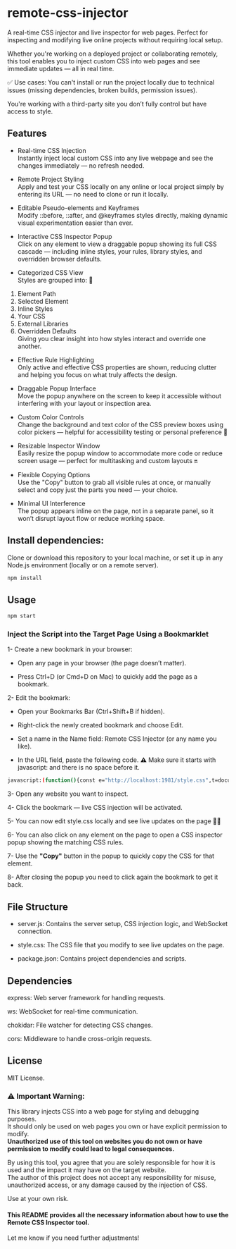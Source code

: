 # remote-css-injector

A real-time CSS injector and live inspector for web pages.
Perfect for inspecting and modifying live online projects without requiring local setup.

Whether you're working on a deployed project or collaborating remotely, this tool enables you to inject custom CSS into web pages and see immediate updates — all in real time.

✅ Use cases:
You can't install or run the project locally due to technical issues (missing dependencies, broken builds, permission issues).

You're working with a third-party site you don’t fully control but have access to style.

## Features

- Real-time CSS Injection  
  Instantly inject local custom CSS into any live webpage and see the changes immediately — no refresh needed.

- Remote Project Styling  
  Apply and test your CSS locally on any online or local project simply by entering its URL — no need to clone or run it locally.

- Editable Pseudo-elements and Keyframes  
  Modify ::before, ::after, and @keyframes styles directly, making dynamic visual experimentation easier than ever.

- Interactive CSS Inspector Popup  
  Click on any element to view a draggable popup showing its full CSS cascade — including inline styles, your rules, library styles, and overridden browser defaults.

- Categorized CSS View  
  Styles are grouped into: 📝

1. Element Path
1. Selected Element
2. Inline Styles
3. Your CSS
4. External Libraries
5. Overridden Defaults  
   Giving you clear insight into how styles interact and override one another.

- Effective Rule Highlighting  
  Only active and effective CSS properties are shown, reducing clutter and helping you focus on what truly affects the design.

- Draggable Popup Interface  
  Move the popup anywhere on the screen to keep it accessible without interfering with your layout or inspection area.

- Custom Color Controls  
  Change the background and text color of the CSS preview boxes using color pickers — helpful for accessibility testing or personal preference 🎨

- Resizable Inspector Window  
  Easily resize the popup window to accommodate more code or reduce screen usage — perfect for multitasking and custom layouts 🔛

- Flexible Copying Options  
  Use the "Copy" button to grab all visible rules at once, or manually select and copy just the parts you need — your choice.

- Minimal UI Interference  
  The popup appears inline on the page, not in a separate panel, so it won’t disrupt layout flow or reduce working space.

## Install dependencies:

Clone or download this repository to your local machine, or set it up in any Node.js environment (locally or on a remote server).

```bash
npm install
```

## Usage

```bash
npm start
```

### Inject the Script into the Target Page Using a Bookmarklet

1- Create a new bookmark in your browser:

- Open any page in your browser (the page doesn’t matter).

- Press Ctrl+D (or Cmd+D on Mac) to quickly add the page as a bookmark.

2- Edit the bookmark:

- Open your Bookmarks Bar (Ctrl+Shift+B if hidden).

- Right-click the newly created bookmark and choose Edit.

- Set a name in the Name field: Remote CSS Injector (or any name you like).

- In the URL field, paste the following code.
  ⚠️ Make sure it starts with javascript: and there is no space before it.

```bash
javascript:(function(){const e="http://localhost:1981/style.css",t=document.querySelector("link[data-live]");t&&t.remove();const o=document.createElement("link");o.rel="stylesheet",o.href=e+"?t="+Date.now(),o.setAttribute("data-live","true"),document.head.appendChild(o);const n=new WebSocket("ws://localhost:1981");n.onmessage=r=>{"css-updated"===r.data&&(o.href=e+"?t="+Date.now())};const l=document.getElementById("css-popup");l&&l.remove();const a=document.createElement("div"),s=JSON.parse(localStorage.getItem("css-popup-position")||"{}"),d=s.top||"10%",c=s.left||"50%",i=s.left?"":"translateX(-50%)";a.id="css-popup",a.style=`position:fixed;top:${d};left:${c};transform:${i};width:40%;background:#1e1e1e;color:#f1f1f1;font-family:sans-serif;z-index:999999;border-radius:8px;padding-top:2.5rem;box-shadow:0 0 15px rgba(0,0,0,.6);user-select:text;resize:both;overflow:auto;`;const r=document.createElement("div");r.style="cursor:move;position:absolute;top:0;left:0;right:0;background: #d9d9d9;display:flex;justify-content:space-between;align-items:center;padding:0.5rem;border-bottom:1px solid #444;z-index:9999999;gap:0.5rem;font-family:sans-serif;max-height:60vh;";const p=document.createElement("div"),m=document.createElement("button");m.textContent="Copy",m.style="background:#2d5466;color:white;border:none;padding:4px 8px;cursor:pointer;font-weight: bold;border-radius: 10%;";const u=document.createElement("input"),y=document.createElement("input");u.type="color",y.type="color",u.title="Background",y.title="Text Color",u.value="#2a2a2a",y.value="#f1f1f1",u.oninput=()=>{document.querySelectorAll("#css-popup pre").forEach(e=>e.style.background=u.value)},y.oninput=()=>{document.querySelectorAll("#css-popup pre").forEach(e=>e.style.color=y.value)},p.append(u,y,m),p.style="display:flex;align-items:center;column-gap:4%;";const f=document.createElement("button");f.textContent="X",f.style="background:#ba0404;color:white;border:none;padding:4px 8px;cursor:pointer;font-weight: bold;border-radius: 25%;",f.onclick=()=>{document.removeEventListener("click",b,!0),a.remove()},m.onclick=()=>{navigator.clipboard.writeText(g.textContent),m.textContent="Copied!",setTimeout(()=>m.textContent="Copy",1e3)},r.append(f,p);const g=document.createElement("div");g.style="padding:1rem;margin:0;white-space:normal;display:flex;flex-direction:column;gap:1rem;font-family:sans-serif;word-wrap: break-word;max-height: 50vh;overflow-y:scroll;",a.append(r,g),document.body.appendChild(a),function(e,t){let o=0,n=0,l=!1;t.addEventListener("mousedown",t=>{l=!0;const a=e.getBoundingClientRect();o=t.clientX-a.left,n=t.clientY-a.top,e.style.transform="none",document.body.style.userSelect="none"}),document.addEventListener("mousemove",t=>{if(l){const l=t.clientX-o,a=t.clientY-n;e.style.left=`${l}px`,e.style.top=`${a}px`,localStorage.setItem("css-popup-position",JSON.stringify({left:`${l}px`,top:`${a}px`}))}}),document.addEventListener("mouseup",()=>{l=!1,document.body.style.userSelect="auto"})}(a,r);const h=(e,t,o)=>{const n=document.createElement("div"),l=document.createElement("div");l.textContent=e,l.style=`background:${t};color:black;padding:4px 8px;border-radius:4px 4px 0 0;font-family:sans-serif;font-weight: bold;`;const a=document.createElement("pre");return a.textContent=o,a.style="background:#2a2a2a;margin:0;padding:0.5rem;border-radius:0 0 4px 4px;white-space:pre-wrap;overflow-x:auto;font-weight:bold;",n.append(l,a),n},v=e=>e.split(",").every(e=>["*","::before","::after","html","body"].includes(e.trim())||/^\W*$/.test(e.trim()));let b=function(e){if(a.contains(e.target))return;e.preventDefault(),e.stopPropagation();const t=e.target,o=t.getAttribute("style")?t.getAttribute("style").split(";").map(e=>e.trim()).filter(Boolean).join(";\n")+";":"",n=[],l=[],s=window.getComputedStyle(t),d=document.createElement(t.tagName);t.classList.forEach(e=>d.classList.add(e)),d.style.all="initial",document.body.appendChild(d);const c=window.getComputedStyle(d),i=[];for(const e of s)c.getPropertyValue(e)!==s.getPropertyValue(e)&&!e.startsWith("-webkit")&&i.push(`${e}: ${s.getPropertyValue(e)};`);document.body.removeChild(d);for(const e of document.styleSheets)try{const t=e.cssRules||e.rules;if(!t)continue;for(const o of t)o.selectorText&&target.matches(o.selectorText)&&!v(o.selectorText)&&((e.href||"").includes("style.css")||(e.href||"").startsWith(location.origin)?n.push(o.cssText):l.push(o.cssText))}catch{}g.innerHTML="";const r=t.tagName.toLowerCase()+(t.id?"#"+t.id:"")+(t.className?"."+[...t.classList].join("."):""),x=[];let E=t;while(E&&E!==document.body){let e=E.tagName.toLowerCase();E.id&&(e+="#"+E.id),E.classList.length&&(e+="."+[...E.classList].join(".")),x.unshift(e),E=E.parentElement}const w=x.join(" > ");g.appendChild(h("Element Path","#38bdf8",w)),g.appendChild(h("Selected Element","#00bcd4",r)),o&&g.appendChild(h("Inline Styles","#a777fd",o)),n.length&&g.appendChild(h("Your CSS","#94dd3e",n.join("\n\n"))),l.length&&g.appendChild(h("External Library","#ff7c00",l.join("\n\n"))),i.length&&g.appendChild(h("Overridden Default Styles","#ffc107",i.join("\n\n"))),a.scrollTop=0};document.addEventListener("click",b,!0)})();

```

3- Open any website you want to inspect.

4- Click the bookmark — live CSS injection will be activated.

5- You can now edit style.css locally and see live updates on the page 🎉🎉

6- You can also click on any element on the page to open a CSS inspector popup showing the matching CSS rules.

7- Use the **"Copy"** button in the popup to quickly copy the CSS for that element.

8- After closing the popup you need to click again the bookmark to get it back.

## File Structure

- server.js: Contains the server setup, CSS injection logic, and WebSocket connection.

- style.css: The CSS file that you modify to see live updates on the page.

- package.json: Contains project dependencies and scripts.

## Dependencies

express: Web server framework for handling requests.

ws: WebSocket for real-time communication.

chokidar: File watcher for detecting CSS changes.

cors: Middleware to handle cross-origin requests.

## License

MIT License.

### ⚠️ Important Warning:

This library injects CSS into a web page for styling and debugging purposes.  
It should only be used on web pages you own or have explicit permission to modify.  
**Unauthorized use of this tool on websites you do not own or have permission to modify could lead to legal consequences.**

By using this tool, you agree that you are solely responsible for how it is used and the impact it may have on the target website.  
The author of this project does not accept any responsibility for misuse, unauthorized access, or any damage caused by the injection of CSS.

Use at your own risk.

#### This README provides all the necessary information about how to use the Remote CSS Inspector tool.

Let me know if you need further adjustments!
